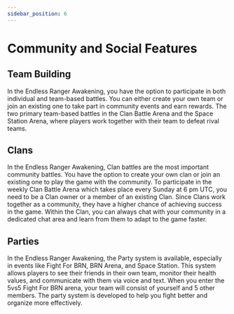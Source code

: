 ```yaml
---
sidebar_position: 6
---
```


# Community and Social Features

## Team Building

In the Endless Ranger Awakening, you have the option to participate in both individual and team-based battles. You can either create your own team or join an existing one to take part in community events and earn rewards. The two primary team-based battles in the  Clan Battle Arena and the Space Station Arena, where players work together with their team to defeat rival teams.

## Clans 

In the Endless Ranger Awakening, Clan battles are the most important community battles. You have the option to create your own clan or join an existing one to play the game with the community. To participate in the weekly Clan Battle Arena which takes place every Sunday at 6 pm UTC, you need to be a Clan owner or a member of an existing Clan. Since Clans work together as a community, they have a higher chance of achieving success in the game. Within the Clan, you can always chat with your community in a dedicated chat area and learn from them to adapt to the game faster.

## Parties

In the Endless Ranger Awakening, the Party system is available, especially in events like Fight For BRN, BRN Arena, and Space Station. This system allows players to see their friends in their own team, monitor their health values, and communicate with them via voice and text. When you enter the 5vs5 Fight For BRN arena, your team will consist of yourself and 5 other members. The party system is developed to help you fight better and organize more effectively.